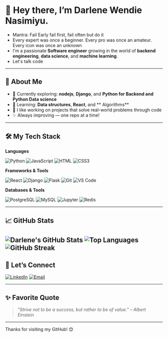 # 👋 Hey there, I’m Darlene Wendie Nasimiyu.

- Mantra: Fail Early fail first, fail often but do it
- Every expert was once a beginner. Every pro was once an amateur. Every icon was once an unknown
- I'm a passionate **Software engineer** growing in the world of **backend engineering**, **data science**, and **machine learning**.
- Let's talk code
---

## 🚀 About Me

- 🔭 Currently exploring: **nodejs**, **Django**, and **Python for Backend and Python Data science**
- 🌱 Learning: **Data structures**, **React**, and ** Algorithms**
- 💬 I like working on projects that solve real-world problems through code
- ✨ Always improving — one repo at a time!

---

## 🛠️ My Tech Stack

**Languages**
  
![Python](https://img.shields.io/badge/-Python-3776AB?style=for-the-badge&logo=python&logoColor=white)
![JavaScript](https://img.shields.io/badge/-JavaScript-F7DF1E?style=for-the-badge&logo=javascript&logoColor=black)
![HTML](https://img.shields.io/badge/-HTML5-E34F26?style=for-the-badge&logo=html5&logoColor=white)
![CSS3](https://img.shields.io/badge/-CSS3-1572B6?style=for-the-badge&logo=css3)

**Frameworks & Tools**

![React](https://img.shields.io/badge/-React-20232A?style=for-the-badge&logo=react)
![Django](https://img.shields.io/badge/-Django-092E20?style=for-the-badge&logo=django&logoColor=white)
![Flask](https://img.shields.io/badge/-Flask-000000?style=for-the-badge&logo=flask)
![Git](https://img.shields.io/badge/-Git-F05032?style=for-the-badge&logo=git&logoColor=white)
![VS Code](https://img.shields.io/badge/-VSCode-007ACC?style=for-the-badge&logo=visual-studio-code)

**Databases & Tools**

![PostgreSQL](https://img.shields.io/badge/-PostgreSQL-336791?style=for-the-badge&logo=postgresql&logoColor=white)
![MySQL](https://img.shields.io/badge/-MySQL-4479A1?style=for-the-badge&logo=mysql&logoColor=white)
![Jupyter](https://img.shields.io/badge/-Jupyter-F37626?style=for-the-badge&logo=jupyter)
![Redis](https://img.shields.io/badge/Redis-DC382D?style=for-the-badge&logo=redis&logoColor=white)

---

## 📈 GitHub Stats

![Darlene's GitHub Stats](https://github-readme-stats.vercel.app/api?username=Darlene-13&show_icons=true&theme=tokyonight) 
![Top Languages](https://github-readme-stats.vercel.app/api/top-langs/?username=Darlene-13&layout=compact&theme=tokyonight)
![GitHub Streak](https://streak-stats.demolab.com/?user=Darlene-13&theme=dark&hide_border=true)  
---

## 🔗 Let’s Connect

[![LinkedIn](https://img.shields.io/badge/-LinkedIn-blue?style=for-the-badge&logo=linkedin&logoColor=white)](https://linkedin.com/in/your-link)
[![Email](https://img.shields.io/badge/-Email-D14836?style=for-the-badge&logo=gmail&logoColor=white)](mailto:your-email@example.com)

---

## ✨ Favorite Quote

> *"Strive not to be a success, but rather to be of value." – Albert Einstein*

---

Thanks for visiting my GitHub! 😊
